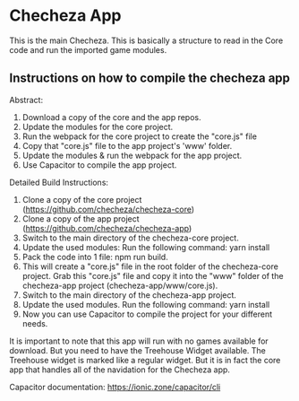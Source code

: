 # Checheza App
This is the main Checheza.  This is basically a structure to read in the Core code and run the imported game modules.

## Instructions on how to compile the checheza app
Abstract:
1. Download a copy of the core and the app repos.
2. Update the modules for the core project.
3. Run the webpack for the core project to create the "core.js" file
4. Copy that "core.js" file to the app project's 'www' folder.
5. Update the modules & run the webpack for the app project.
6. Use Capacitor to compile the app project.  

Detailed Build Instructions:
1. Clone a copy of the core project (https://github.com/checheza/checheza-core)
2. Clone a copy of the app project (https://github.com/checheza/checheza-app)
3. Switch to the main directory of the checheza-core project.
4. Update the used modules: Run the following command: yarn install
5. Pack the code into 1 file: npm run build.
6. This will create a "core.js" file in the root folder of the checheza-core project.  Grab this "core.js" file and copy it into the "www" folder of the checheza-app project (checheza-app/www/core.js).
7. Switch to the main directory of the checheza-app project.
8. Update the used modules. Run the following command: yarn install
9. Now you can use Capacitor to compile the project for your different needs.

It is important to note that this app will run with no games available for download.  But you need to have the Treehouse Widget available.
The Treehouse widget is marked like a regular widget.  But it is in fact the core app that handles all of the navidation for the Checheza app.

Capacitor documentation: https://ionic.zone/capacitor/cli
